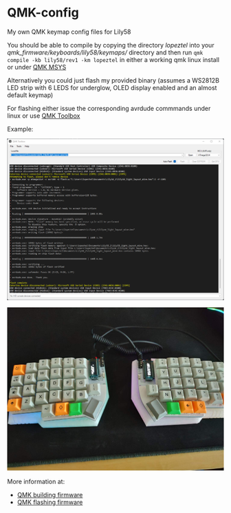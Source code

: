 # QMK-config
My own QMK keymap config files for Lily58

You should be able to compile by copying the directory _lopeztel_ into your _qmk\_firmware/keyboards/lily58/keymaps/_ directory and then run `qmk compile -kb lily58/rev1 -km lopeztel` in either a working qmk linux install or under [QMK MSYS](https://msys.qmk.fm/)

Alternatively you could just flash my provided binary (assumes a WS2812B LED strip with 6 LEDS for underglow, OLED display enabled and an almost default keymap)

For flashing either issue the corresponding avrdude commmands under linux or use [QMK Toolbox](https://github.com/qmk/qmk_toolbox/releases)

Example:

![QMK-Tools](./Images/qmk-tools.png)

![Finished product](./Images/20220516-212419.jpg)

More information at:
- [QMK building firmware](https://docs.qmk.fm/#/newbs_building_firmware)
- [QMK flashing firmware](https://docs.qmk.fm/#/newbs_flashing)
